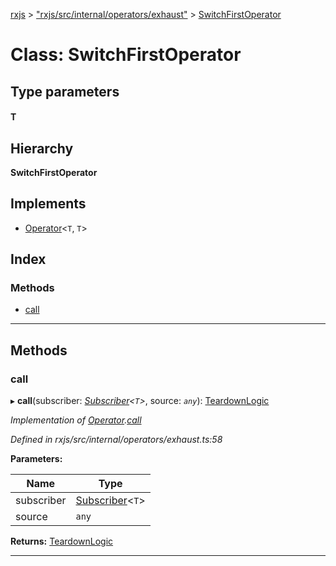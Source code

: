 [rxjs](../README.md) > ["rxjs/src/internal/operators/exhaust"](../modules/_rxjs_src_internal_operators_exhaust_.md) > [SwitchFirstOperator](../classes/_rxjs_src_internal_operators_exhaust_.switchfirstoperator.md)

# Class: SwitchFirstOperator

## Type parameters
#### T 
## Hierarchy

**SwitchFirstOperator**

## Implements

* [Operator](../interfaces/_rxjs_src_internal_operator_.operator.md)<`T`, `T`>

## Index

### Methods

* [call](_rxjs_src_internal_operators_exhaust_.switchfirstoperator.md#call)

---

## Methods

<a id="call"></a>

###  call

▸ **call**(subscriber: *[Subscriber](_rxjs_src_internal_subscriber_.subscriber.md)<`T`>*, source: *`any`*): [TeardownLogic](../modules/_rxjs_src_internal_types_.md#teardownlogic)

*Implementation of [Operator](../interfaces/_rxjs_src_internal_operator_.operator.md).[call](../interfaces/_rxjs_src_internal_operator_.operator.md#call)*

*Defined in rxjs/src/internal/operators/exhaust.ts:58*

**Parameters:**

| Name | Type |
| ------ | ------ |
| subscriber | [Subscriber](_rxjs_src_internal_subscriber_.subscriber.md)<`T`> |
| source | `any` |

**Returns:** [TeardownLogic](../modules/_rxjs_src_internal_types_.md#teardownlogic)

___

